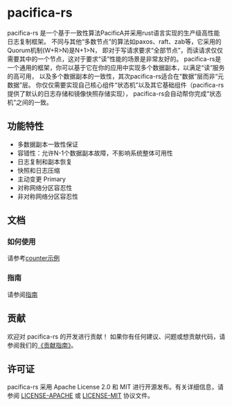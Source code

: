 # pacifica-rs

pacifica-rs 是一个基于一致性算法PacificA并采用rust语言实现的生产级高性能日志复制框架。
不同与其他“多数节点”的算法如paxos、raft、zab等，它采用的Quorum机制(W+R>N)是N+1>N，
即对于写请求要求“全部节点”，而读请求仅仅需要其中的一个节点，这对于要求“读”性能的场景是非常友好的。
pacifica-rs是一个通用的框架，你可以基于它在你的应用中实现多个数据副本，以满足“读”服务的高可用，
以及多个数据副本的一致性，其次pacifica-rs适合在“数据”层而非“元数据”层。
你仅仅需要实现自己核心组件“状态机”以及其它基础组件（pacifica-rs提供了默认的日志存储和镜像快照存储实现），
pacifica-rs会自动帮你完成“状态机”之间的一致。

## 功能特性
- 多数据副本一致性保证
- 容错性：允许N-1个数据副本故障，不影响系统整体可用性
- 日志复制和副本恢复
- 快照和日志压缩
- 主动变更 Primary
- 对称网络分区容忍性
- 非对称网络分区容忍性

## 文档
### 如何使用
请参考[counter示例](./examples/counter)

### 指南
请参阅[指南](./GUIDELINES.md)


## 贡献
欢迎对 pacifica-rs 的开发进行贡献！
如果你有任何建议、问题或想贡献代码，请参阅我们的[《贡献指南》](./HOW-TO-CONTRIBUTE.md)。


## 许可证
pacifica-rs 采用 Apache License 2.0 和 MIT 进行开源发布。有关详细信息，请参阅 [LICENSE-APACHE](./LICENSE-APACHE) 或 [LICENSE-MIT](./LICENSE-MIT) 协议文件。